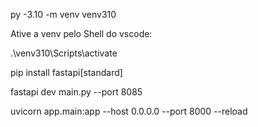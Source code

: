 

py -3.10 -m venv venv310

Ative a venv pelo Shell do vscode:

.\venv310\Scripts\activate

pip install fastapi[standard]

fastapi dev main.py --port 8085

uvicorn app.main:app --host 0.0.0.0 --port 8000 --reload
